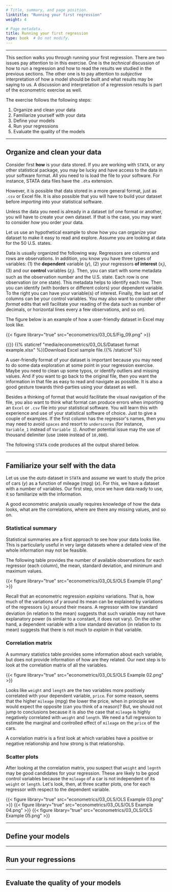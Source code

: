 ```yaml
---
# Title, summary, and page position.
linktitle: "Running your first regression"
weight: 4

# Page metadata.
title: Running your first regression
type: book  # Do not modify.
---
```


---

This section walks you through running your first regression. There are two issues pay attention to in this exercise. One is the *technical* discussion of how to run a regression and how to read the results we studied in the previous sections. The other one is to pay attention to *subjective* interpretation of how a model should be built and what results may be saying to us. A discussion and interpretation of a regression results is part of the econometric exercise as well.

The exercise follows the following steps:

1. Organize and clean your data
2. Familiarize yourself with your data
3. Define your models
4. Run your regressions
5. Evaluate the quality of the models

---

## Organize and clean your data

Consider first **how** is your data stored. If you are working with `STATA`, or any other statistical package, you may be lucky and have access to the data in your software format. All you need to is load the file to your software. For instance, STATA data files have the `.dta` extension.

However, it is possible that data stored in a more general format, just as `.csv` or Excel file. It is also possible that you will have to build your dataset before *importing* into your statistical software.

Unless the data you need is already in a dataset (of one format or another, you will have to create your own dataset. If that is the case, you may want to consider *how* you order your data.

Let us use an hypothetical example to show how you can organize your dataset to make it easy to read and explore. Assume you are looking at data for the 50 U.S. states.

Data is usually organized the following way. Regressors are columns and rows are observations. In addition, you know you have three types of variables: (1) the **dependent** variable $(y)$, (2) your regressors **of interest** $(x_i)$, (3) and our **control** variables $(z_j)$. Then, you can start with some metadata such as the observation number and the U.S. state. Each row is one observation (or one state). This metadata helps to identify each row. Then you can identify (with borders or different colors) your dependent variable. To the right you can have your variable(s) of interest. Finally, the last set of columns can be your control variables. You may also want to consider other *format* edits that will facilitate your reading of the data such as number of decimals, or horizontal lines every a few observations, and so on).

The figure below is an example of how a user-friendly dataset in Excel may look like.

{{< figure library="true" src="econometrics/03_OLS/Fig_09.png" >}}

{{<icon name="file-excel" pack="fas" >}} {{% staticref "media/econometrics/03_OLS/Dataset format example.xlsx" %}}Download Excel sample file.{{% /staticref %}}

A user-friendly format of your dataset is important because you may need to do some data exploration at some point in your regression exercise. Maybe you need to clean up some typos, or identify outliers and missing values. And if you want to go back to the original file, then you want the information in that file as easy to read and navigate as possible. It is also a good gesture towards third-parties using your dataset as well. 

Besides a thinking of format that would facilitate the visual navigation of the file, you also want to think what format can produce errors when importing an `Excel` or `.csv` file into your statistical software. You will learn this with experience and use of your statistical software of choice. Just to give a couple of examples. If the first column has the regressor's names, then you may need to avoid `spaces` and resort to `underscores` (for instance, `Variable_1` instead of `Variable 1`). Another potential issue may the use of thousand delimiter (use `10000` instead of `10,000`).

The following `STATA` code produces all the output shared below.

---

## Familiarize your self with the data

Let us use the *auto* dataset in `STATA` and assume we want to study the price of cars $(y)$ as a function of mileage (mpg) $(x)$. For this, we have a dataset with a number of variables. Our first step, once we have data ready to use, it so familiarize with the information.

A good econometric analysis usually requires knowledge of how the data looks, what are the correlations, where are there any missing values, and so on. 

### Statistical summary

Statistical summaries are a first approach to see how your data looks like. This is particularly useful in very large datasets where a detailed view of the whole information may not be feasible.

The following table provides the number of available observations for each regressor (each column), the mean, standard deviation, and minimum and maximum values.

{{< figure library="true" src="econometrics/03_OLS/OLS Example 01.png" >}}

Recall that an econometric regression *explains* variations. That is, how much of the variations of $y$ around its mean can be explained by variations of the regressors $(x_i)$ around their means. A regressor with low standard deviation (in relation to the mean) suggests that such variable may not have explanatory power (is similar to a constant, it does not vary). On the other hand, a dependent variable with a low standard deviation (in relation to its mean) suggests that there is not much to *explain* in that variable.

### Correlation matrix

A summary statistics table provides some information about each variable, but does not provide information of how are they related. Our next step is to look at the correlation matrix of all the variables.

{{< figure library="true" src="econometrics/03_OLS/OLS Example 02.png" >}}

Looks like `weight` and `length` are the two variables more positively correlated with your dependent variable, `price`. For some reason, seems that the higher `mileage` (mpg) the lower the price, when in principle we would expect the opposite (can you think of a reason)? But, we should not jump to conclusions because it is also the case that `mileage` is highly negatively correlated with `weight` and `length`. We need a full regression to estimate the marginal and controlled effect of `mileage` on the `price` of the cars.

A correlation matrix is a first look at which variables have a positive or negative relationship and how strong is that relationship.

### Scatter plots

After looking at the correlation matrix, you suspect that `weight` and `legnth` may be good candidates for your regression. These are likely to be good control variables because the `mileage` of a car is not independent of its `weight` or `length`. Let's look, then, at three scatter plots, one for each regressor with respect to the dependent variable.

{{< figure library="true" src="econometrics/03_OLS/OLS Example 03.png" >}}
{{< figure library="true" src="econometrics/03_OLS/OLS Example 04.png" >}}
{{< figure library="true" src="econometrics/03_OLS/OLS Example 05.png" >}}


---

## Define your models

---

## Run your regressions

---

## Evaluate the quality of your models